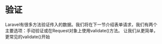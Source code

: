 # 验证

Laravel有很多方法验证传入的数据。我们将在下一节介绍表单请求，我们有两个主要选项：手动验证或在Request对象上使用validate\(\)方法。 让我们从更简单，更常见的validate\(\)开始

